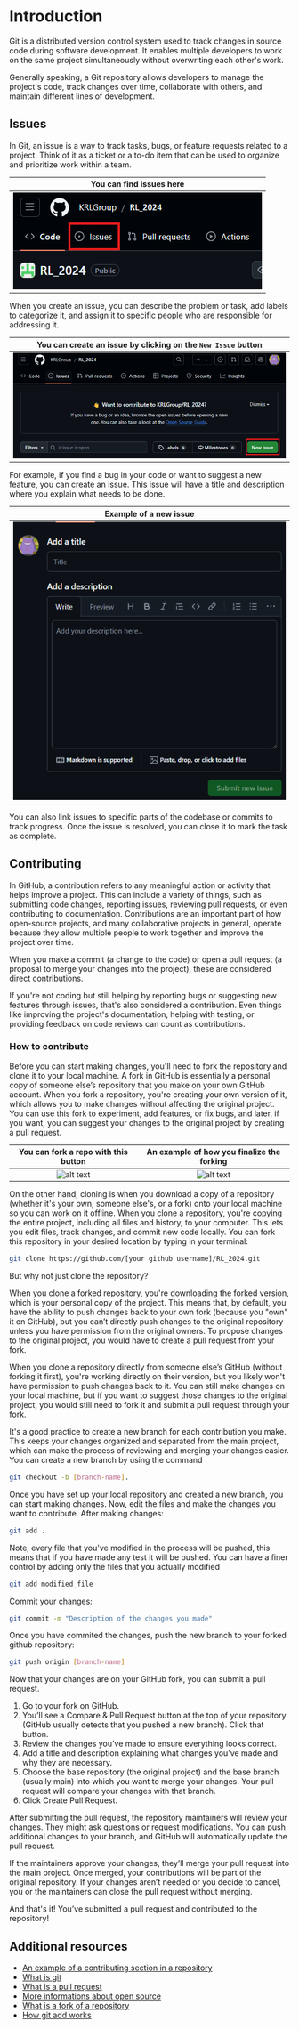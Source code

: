 # Introduction

Git is a distributed version control system used to track changes in source code during software development.
It enables multiple developers to work on the same project simultaneously without overwriting each other's work.

Generally speaking, a Git repository allows developers to manage the project's code, track changes over time, collaborate with others, and maintain different lines of development.

## Issues

In Git, an issue is a way to track tasks, bugs, or feature requests related to a project.
Think of it as a ticket or a to-do item that can be used to organize and prioritize work within a team.

|You can find issues here|
|:-:|
|![issues location](./media/issues_location.png)|

When you create an issue, you can describe the problem or task, add labels to categorize it, and assign it to specific people who are responsible for addressing it.

|You can create an issue by clicking on the `New Issue` button|
|:-:|
|![new issue](./media/new_issue.png)|

For example, if you find a bug in your code or want to suggest a new feature, you can create an issue.
This issue will have a title and description where you explain what needs to be done.

|Example of a new issue|
|:-:|
|![new issue](./media/new_issue_ex.png)|

You can also link issues to specific parts of the codebase or commits to track progress.
Once the issue is resolved, you can close it to mark the task as complete.

## Contributing

In GitHub, a contribution refers to any meaningful action or activity that helps improve a project.
This can include a variety of things, such as submitting code changes, reporting issues, reviewing pull requests, or even contributing to documentation.
Contributions are an important part of how open-source projects, and many collaborative projects in general, operate because they allow multiple people to work together and improve the project over time.

When you make a commit (a change to the code) or open a pull request (a proposal to merge your changes into the project), these are considered direct contributions.
<!-- This needs TA attention, thius is a contribution, but do you mean this or what ? -->
If you're not coding but still helping by reporting bugs or suggesting new features through issues, that's also considered a contribution.
Even things like improving the project's documentation, helping with testing, or providing feedback on code reviews can count as contributions.

### How to contribute

Before you can start making changes, you'll need to fork the repository and clone it to your local machine.
A fork in GitHub is essentially a personal copy of someone else’s repository that you make on your own GitHub account.
When you fork a repository, you're creating your own version of it, which allows you to make changes without affecting the original project.
You can use this fork to experiment, add features, or fix bugs, and later, if you want, you can suggest your changes to the original project by creating a pull request.

|You can fork a repo with this button|An example of how you finalize the forking|
|:-:|:-:|
|![alt text](image.png) |![alt text](image.png)|

On the other hand, cloning is when you download a copy of a repository (whether it's your own, someone else's, or a fork) onto your local machine so you can work on it offline.
When you clone a repository, you're copying the entire project, including all files and history, to your computer.
This lets you edit files, track changes, and commit new code locally.
You can fork this repository in your desired location by typing in your terminal:

```bash
git clone https://github.com/[your github username]/RL_2024.git
```

But why not just clone the repository?

When you clone a forked repository, you're downloading the forked version, which is your personal copy of the project.
This means that, by default, you have the ability to push changes back to your own fork (because you "own" it on GitHub), but you can’t directly push changes to the original repository unless you have permission from the original owners.
To propose changes to the original project, you would have to create a pull request from your fork.

When you clone a repository directly from someone else’s GitHub (without forking it first), you're working directly on their version, but you likely won't have permission to push changes back to it.
You can still make changes on your local machine, but if you want to suggest those changes to the original project, you would still need to fork it and submit a pull request through your fork.

It's a good practice to create a new branch for each contribution you make.
This keeps your changes organized and separated from the main project, which can make the process of reviewing and merging your changes easier.
You can create a new branch by using the command

```bash
git checkout -b [branch-name].
```

Once you have set up your local repository and created a new branch, you can start making changes.
Now, edit the files and make the changes you want to contribute.
After making changes:

```bash
git add .
```

Note, every file that you've modified in the process will be pushed, this means that if you have made any test it will be pushed.
You can have a finer control by adding only the files that you actually modified

```bash
git add modified_file
```

Commit your changes:

```bash
git commit -m "Description of the changes you made"
```

Once you have commited the changes, push the new branch to your forked github repository:

```bash
git push origin [branch-name]
```

Now that your changes are on your GitHub fork, you can submit a pull request.

1. Go to your fork on GitHub.
2. You’ll see a Compare & Pull Request button at the top of your repository (GitHub usually detects that you pushed a new branch). Click that button.
3. Review the changes you’ve made to ensure everything looks correct.
4. Add a title and description explaining what changes you’ve made and why they are necessary.
5. Choose the base repository (the original project) and the base branch (usually main) into which you want to merge your changes. Your pull request will compare your changes with that branch.
6. Click Create Pull Request.

After submitting the pull request, the repository maintainers will review your changes.
They might ask questions or request modifications. You can push additional changes to your branch, and GitHub will automatically update the pull request.

If the maintainers approve your changes, they’ll merge your pull request into the main project. Once merged, your contributions will be part of the original repository. If your changes aren’t needed or you decide to cancel, you or the maintainers can close the pull request without merging.

And that's it! You’ve submitted a pull request and contributed to the repository!

## Additional resources

- [An example of a contributing section in a repository](https://github.com/tracel-ai/burn/blob/main/CONTRIBUTING.md)
- [What is git](https://git-scm.com/book/en/v2/Getting-Started-What-is-Git%3F)
- [What is a pull request](https://docs.github.com/en/pull-requests/collaborating-with-pull-requests/proposing-changes-to-your-work-with-pull-requests/about-pull-requests#about-pull-requests)
- [More informations about open source](https://opensource.guide/)
- [What is a fork of a repository](https://docs.github.com/en/pull-requests/collaborating-with-pull-requests/working-with-forks/fork-a-repo)
- [How git add works](https://git-scm.com/docs/git-add)
